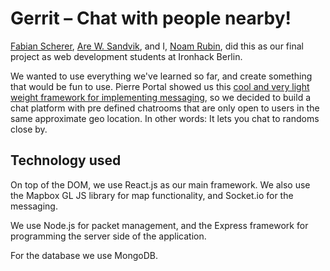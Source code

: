 <h1>Gerrit – Chat with people nearby!</h1>

<p>
<a href="https://github.com/fabianschu">Fabian Scherer</a>, <a href="https://github.com/arews">Are W. Sandvik</a>, and I, <a href="https://github.com/noamrubin22/">Noam Rubin</a>, did this  
as our final project as web development students at Ironhack Berlin.

We wanted to use everything we've learned so far, and create something that would be fun to use. Pierre Portal showed us this <a href="https://github.com/pierreportal/socket-io-lecture-for-ironhack/tree/master/models">cool and very light weight framework 
for implementing messaging</a>, so we decided to build a chat platform with pre defined chatrooms that are only open to users in the same approximate geo location. In other words: It lets you chat to randoms close by.
</p>

<h2>Technology used</h2>
<p>
On top of the DOM, we use React.js as our main framework. We also use the Mapbox GL JS library for map functionality, and Socket.io for the messaging.

We use Node.js for packet management, and the Express framework for programming the server side of the application.

For the database we use MongoDB.
</p>
